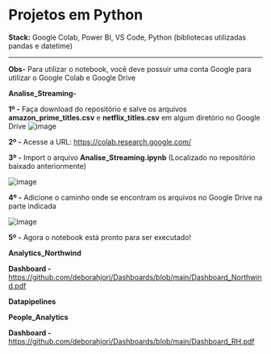 # Projetos em Python

**Stack:** Google Colab, Power BI, VS Code, Python (bibliotecas utilizadas pandas e datetime)

---

**Obs-** Para utilizar o notebook, você deve possuir uma conta Google para utilizar o Google Colab e Google Drive



**Analise_Streaming-** 

**1º -** Faça download do repositório e salve os arquivos **amazon_prime_titles.csv** e **netflix_titles.csv** em algum diretório no Google Drive
![image](https://user-images.githubusercontent.com/112877982/221069824-a503d72d-7088-4dfa-96bf-d3281a4fcd7e.png)

**2º -** Acesse a URL: https://colab.research.google.com/

**3º -** Import o arquivo **Analise_Streaming.ipynb** (Localizado no repositório baixado anteriormente)

![image](https://user-images.githubusercontent.com/112877982/221062657-48278f43-7cc3-4c18-94d0-0d5f823fefcb.png)

**4º -** Adicione o caminho onde se encontram os arquivos no Google Drive na parte indicada

![image](https://user-images.githubusercontent.com/112877982/221062968-8cf6ffa8-0bc8-460b-b4e2-f55faea8bf9e.png)

**5º -** Agora o notebook está pronto para ser executado!


**Analytics_Northwind** 

**Dashboard -** https://github.com/deborahjori/Dashboards/blob/main/Dashboard_Northwind.pdf

**Datapipelines** 

**People_Analytics** 

**Dashboard -** https://github.com/deborahjori/Dashboards/blob/main/Dashboard_RH.pdf





